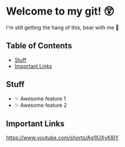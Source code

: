 # Welcome to my git! 😲

I'm still getting the hang of this, bear with me 🤔

## Table of Contents

- [Stuff](#stuff)
- [Important Links](#importantlinks)

## Stuff

- ✨ Awesome feature 1
- ✨ Awesome feature 2

## Important Links

https://www.youtube.com/shorts/Ag1IUXyK8IY

<!--
**Freddie-Clarke/Freddie-Clarke** is a ✨ _special_ ✨ repository because its `README.md` (this file) appears on your GitHub profile.

Here are some ideas to get you started:

- 🔭 I’m currently working on ...
- 🌱 I’m currently learning ...
- 👯 I’m looking to collaborate on ...
- 🤔 I’m looking for help with ...
- 💬 Ask me about ...
- 📫 How to reach me: ...
- 😄 Pronouns: ...
- ⚡ Fun fact: ...
-->
